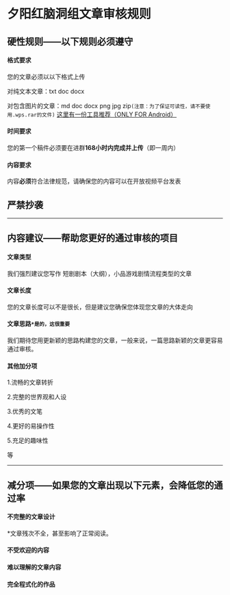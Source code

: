 # 夕阳红脑洞组文章审核规则

## 硬性规则——以下规则必须遵守

#### 格式要求

您的文章必须以以下格式上传

对纯文本文章：txt doc docx 

对包含图片的文章：md doc docx png jpg zip`(注意：为了保证可读性，请不要使用.wps.rar的文件)`
[这里有一份工具推荐（ONLY FOR Android）](https://github.com/Wcraft233/storyrules/blob/master/%E6%89%8B%E6%9C%BA%E7%AB%AF%E7%A0%81%E5%AD%97%E5%B7%A5%E5%85%B7%E6%8E%A8%E8%8D%90.md)

#### 时间要求

您的第一个稿件必须要在进群**168小时内完成并上传**（即一周内）

#### 内容要求

内容**必须**符合法律规范，请确保您的内容可以在开放视频平台发表

## 严禁抄袭

------

## 内容建议——帮助您更好的通过审核的项目

#### 文章类型

我们强烈建议您写作 短剧剧本（大纲），小品游戏剧情流程类型的文章

#### 文章长度

您的文章长度可以不是很长，但是建议您确保您体现您文章的大体走向

#### 文章思路`*是的，这很重要`

我们期待您用更新颖的思路构建您的文章，一般来说，一篇思路新颖的文章更容易通过审核。

#### 其他加分项

1.流畅的文章转折

2.完整的世界观和人设

3.优秀的文笔

4.更好的易操作性

5.充足的趣味性

等

------

## 减分项——如果您的文章出现以下元素，会降低您的通过率

#### 不完整的文章设计

*文章残次不全，甚至影响了正常阅读。

#### 不受欢迎的内容

#### 难以理解的文章内容

#### 完全程式化的作品

####  